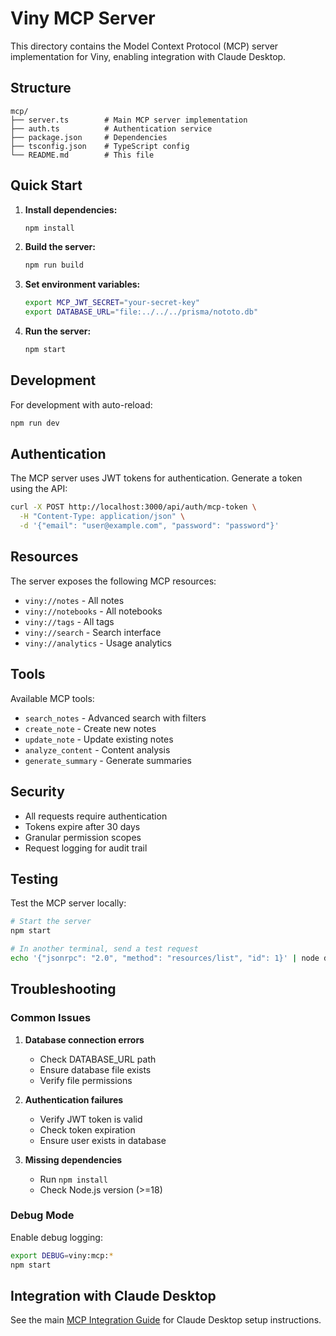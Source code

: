 # Viny MCP Server

This directory contains the Model Context Protocol (MCP) server implementation for Viny, enabling integration with Claude Desktop.

## Structure

```
mcp/
├── server.ts        # Main MCP server implementation
├── auth.ts          # Authentication service
├── package.json     # Dependencies
├── tsconfig.json    # TypeScript config
└── README.md        # This file
```

## Quick Start

1. **Install dependencies:**
   ```bash
   npm install
   ```

2. **Build the server:**
   ```bash
   npm run build
   ```

3. **Set environment variables:**
   ```bash
   export MCP_JWT_SECRET="your-secret-key"
   export DATABASE_URL="file:../../../prisma/nototo.db"
   ```

4. **Run the server:**
   ```bash
   npm start
   ```

## Development

For development with auto-reload:
```bash
npm run dev
```

## Authentication

The MCP server uses JWT tokens for authentication. Generate a token using the API:

```bash
curl -X POST http://localhost:3000/api/auth/mcp-token \
  -H "Content-Type: application/json" \
  -d '{"email": "user@example.com", "password": "password"}'
```

## Resources

The server exposes the following MCP resources:

- `viny://notes` - All notes
- `viny://notebooks` - All notebooks
- `viny://tags` - All tags
- `viny://search` - Search interface
- `viny://analytics` - Usage analytics

## Tools

Available MCP tools:

- `search_notes` - Advanced search with filters
- `create_note` - Create new notes
- `update_note` - Update existing notes
- `analyze_content` - Content analysis
- `generate_summary` - Generate summaries

## Security

- All requests require authentication
- Tokens expire after 30 days
- Granular permission scopes
- Request logging for audit trail

## Testing

Test the MCP server locally:

```bash
# Start the server
npm start

# In another terminal, send a test request
echo '{"jsonrpc": "2.0", "method": "resources/list", "id": 1}' | node dist/server.js
```

## Troubleshooting

### Common Issues

1. **Database connection errors**
   - Check DATABASE_URL path
   - Ensure database file exists
   - Verify file permissions

2. **Authentication failures**
   - Verify JWT token is valid
   - Check token expiration
   - Ensure user exists in database

3. **Missing dependencies**
   - Run `npm install`
   - Check Node.js version (>=18)

### Debug Mode

Enable debug logging:
```bash
export DEBUG=viny:mcp:*
npm start
```

## Integration with Claude Desktop

See the main [MCP Integration Guide](../../docs/MCP_INTEGRATION.md) for Claude Desktop setup instructions.